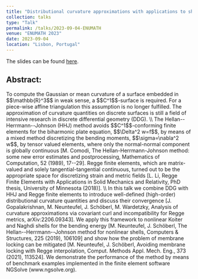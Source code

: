 ```yaml
---
title: "Distributional curvature approximations with applications to shells"
collection: talks
type: "Talk"
permalink: /talks/2023-09-04-ENUMATH
venue: "ENUMATH 2023"
date: 2023-09-04
location: "Lisbon, Portugal"
---
```


The slides can be found [here](http://michaelneunteufel.github.io/files/talks/enumath23_presentation.pdf).

<h2>Abstract:</h2>
To compute the Gaussian or mean curvature of a surface embedded in $$\mathbb{R}^3$$ in weak sense, a $$C^1$$-surface is required. For a piece-wise affine triangulation this assumption is no longer fulfilled. The approximation of curvature quantities on discrete surfaces is still a field of intensive research in discrete differential geometry (DDG). \\
The Hellan--Herrmann--Johnson (HHJ) method avoids $$C^1$$-conforming finite elements for the biharmonic plate equation, $$\Delta^2 w=f$$, by means of a mixed method discretizing the bending moments, $$\sigma=\nabla^2 w$$, by tensor valued elements, where only the normal-normal component is globally continuous [M. Comodi, The Hellan-Herrmann-Johnson method: some new error estimates and postprocessing, Mathematics of Computation, 52 (1989), 17--29]. Regge finite elements, which are matrix-valued and solely tangential-tangential continuous, turned out to be the appropriate space for discretizing strain and metric fields [L. Li, Regge Finite Elements with Applications in Solid Mechanics and Relativity, PhD thesis, University of Minnesota  (2018)]. \\
In this talk we combine DDG with HHJ and Regge finite elements to introduce well-defined (high-order) distributional curvature quantities and discuss their convergence [J. Gopalakrishnan, M. Neunteufel, J. Sch&ouml;berl, M. Wardetzky, Analysis of curvature approximations via covariant curl and incompatibility for Regge metrics, arXiv:2206.09343]. We apply this framework to nonlinear Koiter and Naghdi shells for the bending energy [M. Neunteufel, J. Sch&ouml;berl, The Hellan--Herrmann--Johnson method for nonlinear shells, Computers &amp; Structures, 225 (2019), 106109] and show how the problem of membrane locking can be mitigated [M. Neunteufel, J. Sch&ouml;berl, Avoiding membrane locking with Regge interpolation, Comput. Methods Appl. Mech. Eng., 373 (2021), 113524]. We demonstrate the performance of the method by means of benchmark examples implemented in the finite element software NGSolve (www.ngsolve.org).